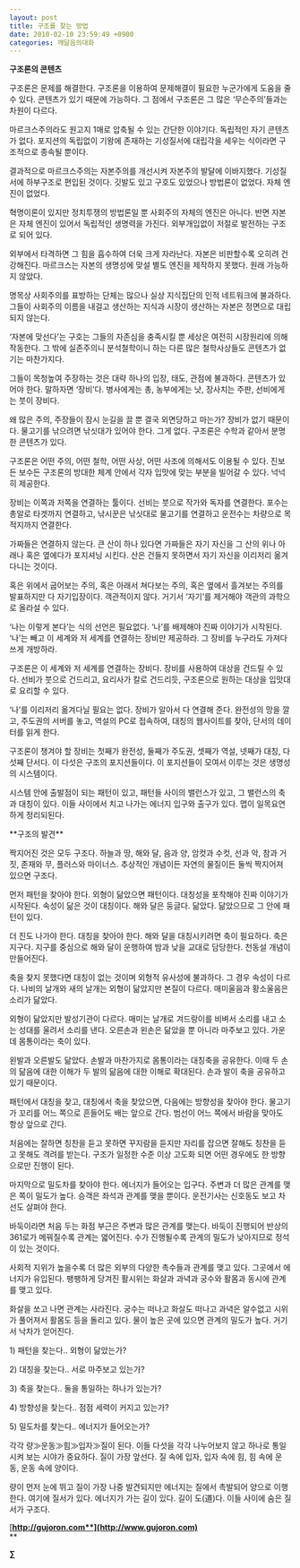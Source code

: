 ```yaml
---
layout: post
title: 구조를 찾는 방법
date: 2010-02-10 23:59:49 +0900
categories: 깨달음의대화
---
```

  
**구조론의 콘텐츠**<P class=HStyle0>

  
</P> <P class=HStyle0>구조론은 문제를 해결한다. 구조론을 이용하여 문제해결이 필요한 누군가에게 도움을 줄 수 있다. 콘텐츠가 있기 때문에 가능하다. 그 점에서 구조론은 그 많은 ‘무슨주의’들과는 차원이 다르다.</P> <P class=HStyle0>  
</P> <P class=HStyle0>마르크스주의라도 원고지 1매로 압축될 수 있는 간단한 이야기다. 독립적인 자기 콘텐츠가 없다. 포지션의 독립없이 기왕에 존재하는 기성질서에 대립각을 세우는 식이라면 구조적으로 종속될 뿐이다. </P> <P class=HStyle0>  
</P> <P class=HStyle0>결과적으로 마르크스주의는 자본주의를 개선시켜 자본주의 발달에 이바지했다. 기성질서에 하부구조로 편입된 것이다. 깃발도 있고 구호도 있었으나 방법론이 없었다. 자체 엔진이 없었다.</P> <P class=HStyle0>  
</P> <P class=HStyle0>혁명이론이 있지만 정치투쟁의 방법론일 뿐 사회주의 자체의 엔진은 아니다. 반면 자본은 자체 엔진이 있어서 독립적인 생명력을 가진다. 외부개입없이 저절로 발전하는 구조로 되어 있다. </P> <P class=HStyle0>  
</P> <P class=HStyle0>외부에서 타격하면 그 힘을 흡수하여 더욱 크게 자라난다. 자본은 비판할수록 오히려 건강해진다. 마르크스는 자본의 생명성에 맞설 별도 엔진을 제작하지 못했다. 원래 가능하지 않았다.</P> <P class=HStyle0>  
</P> <P class=HStyle0>명목상 사회주의를 표방하는 단체는 많으나 실상 지식집단의 인적 네트워크에 불과하다. 그들이 사회주의 이름을 내걸고 생산하는 지식과 시장이 생산하는 자본은 정면으로 대립되지 않는다. </P> <P class=HStyle0>  
</P> <P class=HStyle0>‘자본에 맞선다’는 구호는 그들의 자존심을 충족시킬 뿐 세상은 여전히 시장원리에 의해 작동한다. 그 밖에 실존주의니 분석철학이니 하는 다른 많은 철학사상들도 콘텐츠가 없기는 마찬가지다. </P> <P class=HStyle0>  
</P> <P class=HStyle0>그들이 목청높여 주장하는 것은 대략 하나의 입장, 태도, 관점에 불과하다. 콘텐츠가 있어야 한다. 말하자면 ‘장비’다. 병사에게는 총, 농부에게는 낫, 장사치는 주판, 선비에게는 붓이 장비다.</P> <P class=HStyle0>  
</P> <P class=HStyle0>왜 많은 주의, 주장들이 잠시 눈길을 끌 뿐 결국 외면당하고 마는가? 장비가 없기 때문이다. 물고기를 낚으려면 낚싯대가 있어야 한다. 그게 없다. 구조론은 수학과 같아서 분명한 콘텐츠가 있다. </P> <P class=HStyle0>  
</P> <P class=HStyle0>구조론은 어떤 주의, 어떤 철학, 어떤 사상, 어떤 사조에 의해서도 이용될 수 있다. 진보든 보수든 구조론의 방대한 체계 안에서 각자 입맛에 맞는 부분을 빌어갈 수 있다. 넉넉히 제공한다.</P> <P class=HStyle0>  
</P> <P class=HStyle0>장비는 이쪽과 저쪽을 연결하는 툴이다. 선비는 붓으로 작가와 독자를 연결한다. 포수는 총알로 타겟까지 연결하고, 낚시꾼은 낚싯대로 물고기를 연결하고 운전수는 차량으로 목적지까지 연결한다. </P> <P class=HStyle0>  
</P> <P class=HStyle0>가짜들은 연결하지 않는다. 큰 산이 하나 있다면 가짜들은 자기 자신을 그 산의 위나 아래나 혹은 옆에다가 포지셔닝 시킨다. 산은 건들지 못하면서 자기 자신을 이리저리 옮겨다니는 것이다. </P> <P class=HStyle0>  
</P> <P class=HStyle0>혹은 위에서 굽어보는 주의, 혹은 아래서 쳐다보는 주의, 혹은 옆에서 흘겨보는 주의를 발표하지만 다 자기입장이다. 객관적이지 않다. 거기서 ‘자기’를 제거해야 객관의 과학으로 올라설 수 있다.</P> <P class=HStyle0>  
</P> <P class=HStyle0>‘나는 이렇게 본다’는 식의 선언은 필요없다. ‘나’를 배제해야 진짜 이야기가 시작된다. ‘나’는 빼고 이 세계와 저 세계를 연결하는 장비만 제공하라. 그 장비를 누구라도 가져다 쓰게 개방하라.</P> <P class=HStyle0>  
</P> <P class=HStyle0>구조론은 이 세계와 저 세계를 연결하는 장비다. 장비를 사용하여 대상을 건드릴 수 있다. 선비가 붓으로 건드리고, 요리사가 칼로 건드리듯, 구조론으로 원하는 대상을 입맛대로 요리할 수 있다.</P> <P class=HStyle0>  
</P> <P class=HStyle0>‘나’를 이리저리 옮겨다닐 필요는 없다. 장비가 알아서 다 연결해 준다. 완전성의 망을 깔고, 주도권의 서버를 놓고, 역설의 PC로 접속하여, 대칭의 웹사이트를 찾아, 단서의 데이터를 읽게 한다.</P> <P class=HStyle0>  
</P> <P class=HStyle0>구조론이 챙겨야 할 장비는 첫째가 완전성, 둘째가 주도권, 셋째가 역설, 넷째가 대칭, 다섯째 단서다. 이 다섯은 구조의 포지션들이다. 이 포지션들이 모여서 이루는 것은 생명성의 시스템이다. </P> <P class=HStyle0>  
</P> <P class=HStyle0>시스템 안에 출발점이 되는 패턴이 있고, 패턴들 사이의 밸런스가 있고, 그 밸런스의 축과 대칭이 있다. 이들 사이에서 치고 나가는 에너지 입구와 출구가 있다. 맵이 일목요연하게 정리되된다.</P> <P class=HStyle0>  
</P> <P class=HStyle0>  
</P> <P class=HStyle0>**구조의 발견**</P> <P class=HStyle0>  
</P> <P class=HStyle0>짝지어진 것은 모두 구조다. 하늘과 땅, 해와 달, 음과 양, 암컷과 수컷, 선과 악, 참과 거짓, 존재와 무, 플러스와 마이너스. 추상적인 개념이든 자연의 물질이든 둘씩 짝지어져 있으면 구조다.</P> <P class=HStyle0>  
</P> <P class=HStyle0>먼저 패턴을 찾아야 한다. 외형이 닮았으면 패턴이다. 대칭성을 포착해야 진짜 이야기가 시작된다. 속성이 닮은 것이 대칭이다. 해와 달은 둥글다. 닮았다. 닮았으므로 그 안에 패턴이 있다. </P> <P class=HStyle0>  
</P> <P class=HStyle0>더 진도 나가야 한다. 대칭을 찾아야 한다. 해와 달을 대칭시키려면 축이 필요하다. 축은 지구다. 지구를 중심으로 해와 달이 운행하여 밤과 낮을 교대로 담당한다. 천동설 개념이 만들어진다.</P> <P class=HStyle0>  
</P> <P class=HStyle0>축을 찾지 못했다면 대칭이 없는 것이며 외형적 유사성에 불과하다. 그 경우 속성이 다르다. 나비의 날개와 새의 날개는 외형이 닮았지만 본질이 다르다. 매미울음과 황소울음은 소리가 닮았다.</P> <P class=HStyle0>  
</P> <P class=HStyle0>외형이 닮았지만 발성기관이 다르다. 매미는 날개로 겨드랑이를 비벼서 소리를 내고 소는 성대를 울려서 소리를 낸다. 오른손과 왼손은 닮았을 뿐 아니라 마주보고 있다. 가운데 몸통이라는 축이 있다.</P> <P class=HStyle0>  
</P> <P class=HStyle0>왼발과 오른발도 닮았다. 손발과 마찬가지로 몸통이라는 대칭축을 공유한다. 이때 두 손의 닮음에 대한 이해가 두 발의 닮음에 대한 이해로 확대된다. 손과 발이 축을 공유하고 있기 때문이다.</P> <P class=HStyle0>  
</P> <P class=HStyle0>패턴에서 대칭을 찾고, 대칭에서 축을 찾았으면, 다음에는 방향성을 찾아야 한다. 물고기가 꼬리를 어느 쪽으로 흔들어도 배는 앞으로 간다. 범선이 어느 쪽에서 바람을 맞아도 항상 앞으로 간다.</P> <P class=HStyle0>  
</P> <P class=HStyle0>처음에는 잘하면 칭찬을 듣고 못하면 꾸지람을 듣지만 자리를 잡으면 잘해도 칭찬을 듣고 못해도 격려를 받는다. 구조가 일정한 수준 이상 고도화 되면 어떤 경우에도 한 방향으로만 진행이 된다. </P> <P class=HStyle0>  
</P> <P class=HStyle0>마지막으로 밀도차를 찾아야 한다. 에너지가 들어오는 입구다. 주변과 더 많은 관계를 맺은 쪽이 밀도가 높다. 승객은 좌석과 관계를 맺을 뿐이다. 운전기사는 신호동도 보고 차선도 살펴야 한다.</P> <P class=HStyle0>  
</P> <P class=HStyle0>바둑이라면 처음 두는 화점 부근은 주변과 많은 관계를 맺는다. 바둑이 진행되어 반상의 361로가 메꿔질수록 관계는 엷어진다. 수가 진행될수록 관계의 밀도가 낮아지므로 정석이 있는 것이다.</P> <P class=HStyle0>  
</P> <P class=HStyle0>사회적 지위가 높을수록 더 많은 외부의 다양한 촉수들과 관계를 맺고 있다. 그곳에서 에너지가 유입된다. 팽팽하게 당겨진 활시위는 화살과 과녁과 궁수와 활몸과 동시에 관계를 맺고 있다. </P> <P class=HStyle0>  
</P> <P class=HStyle0>화살을 쏘고 나면 관계는 사라진다. 궁수는 떠나고 화살도 떠나고 과녁은 알수없고 시위가 풀어져서 활몸도 등을 돌리고 있다. 물이 높은 곳에 있으면 관계의 밀도가 높다. 거기서 낙차가 얻어진다. </P> <P class=HStyle0>  
</P> <P class=HStyle0>1) 패턴을 찾는다.. 외형이 닮았는가? </P> <P class=HStyle0>2) 대칭을 찾는다.. 서로 마주보고 있는가? </P> <P class=HStyle0>3) 축을 찾는다.. 둘을 통일하는 하나가 있는가? </P> <P class=HStyle0>4) 방향성을 찾는다.. 점점 세력이 커지고 있는가?</P> <P class=HStyle0>5) 밀도차를 찾는다.. 에너지가 들어오는가? </P> <P class=HStyle0>  
</P> <P class=HStyle0>각각 량≫운동≫힘≫입자≫질이 된다. 이들 다섯을 각각 나누어보지 않고 하나로 통일시켜 보는 시야가 중요하다. 질이 가장 앞선다. 질 속에 입자, 입자 속에 힘, 힘 속에 운동, 운동 속에 양이다.</P> <P class=HStyle0>  
</P> <P class=HStyle0>량이 먼저 눈에 뛰고 질이 가장 나중 발견되지만 에너지는 질에서 촉발되어 양으로 이행한다. 여기에 질서가 있다. 에너지가 가는 길이 있다. 길이 도(道)다. 이들 사이에 숨은 질서가 구조다.  
  
</P> 

[**http://gujoron.com**](http://www.gujoron.com)**  
** 

**∑**